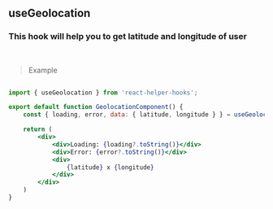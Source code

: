 ## useGeolocation

### This hook will help you to get latitude and longitude of user

<br />

> Example

```jsx
 
import { useGeolocation } from 'react-helper-hooks';

export default function GeolocationComponent() {
    const { loading, error, data: { latitude, longitude } } = useGeolocation(null);

    return (
        <div>
            <div>Loading: {loading?.toString()}</div>
            <div>Error: {error?.toString()}</div>
            <div>
                {latitude} x {longitude}
            </div>
        </div>
    )
}

```
